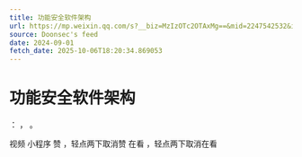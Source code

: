 ```yaml
---
title: 功能安全软件架构
url: https://mp.weixin.qq.com/s?__biz=MzIzOTc2OTAxMg==&mid=2247542532&idx=3&sn=5db384f0697ebc689c4ae238b0a7a874
source: Doonsec's feed
date: 2024-09-01
fetch_date: 2025-10-06T18:20:34.869053
---
```


# 功能安全软件架构

：
，
。

视频
小程序
赞
，轻点两下取消赞
在看
，轻点两下取消在看